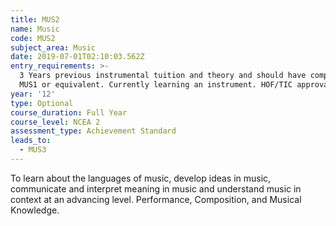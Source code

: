 ```yaml
---
title: MUS2
name: Music
code: MUS2
subject_area: Music
date: 2019-07-01T02:10:03.562Z
entry_requirements: >-
  3 Years previous instrumental tuition and theory and should have completed
  MUS1 or equivalent. Currently learning an instrument. HOF/TIC approval.
year: '12'
type: Optional
course_duration: Full Year
course_level: NCEA 2
assessment_type: Achievement Standard
leads_to:
  - MUS3
---
```

To learn about the languages of music, develop ideas in music, communicate and interpret meaning in music and understand music in context at an advancing level. Performance, Composition, and Musical Knowledge.
